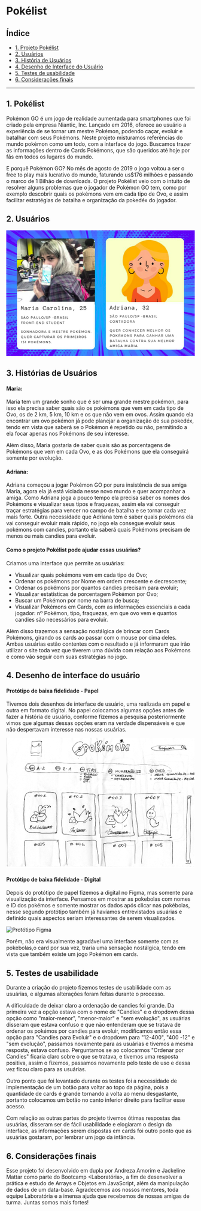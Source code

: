 # Pokélist

## Índice

* [1. Projeto Pokélist](#1-pokélist)
* [2. Usuários](#2-usuários)
* [3. História  de Usuários](#3-histórias-de-usuários)
* [4. Desenho de Interface do Usuário](#4-desenho-de-interface-do-usuário)
* [5. Testes de usabilidade](#5-testes-de-usabilidade)
* [6. Considerações finais](#6-considerações-finais)

***

## 1. Pokélist

Pokémon GO é um jogo de realidade aumentada para smartphones que foi criado pela empresa Niantic, Inc. Lançado em 2016, oferece ao usuário a experiência de se tornar um mestre Pokémon, podendo caçar, evoluir e batalhar
com seus Pokémons.
Neste projeto misturamos referências do mundo pokémon como um todo, com a interface
do jogo. Buscamos trazer as informações dentro de Cards Pokémons, que são queridos
até hoje por fãs em todos os lugares do mundo.

E porquê Pokémon GO? 
No mês de agosto de 2019 o jogo voltou a ser o free to play mais lucrativo do
mundo, faturando us$176 milhões e passando o marco de 1 Bilhão de downloads.
O projeto Pokélist veio com o intuito de resolver alguns problemas que o jogador
de Pokémon GO tem, como por exemplo descobrir quais os pokémons vem em cada tipo 
de Ovo, e assim facilitar estratégias de batalha e organização da pokedéx do jogador.

## 2. Usuários
![Usuários](src/images/usuarios.png)


## 3. Histórias de Usuários

#### Maria:

Maria tem um grande sonho que é ser uma grande mestre pokémon, para isso ela precisa
saber quais são os pokémons que vem em cada tipo de Ovo, os de 2 km, 5 km, 10 km e 
os que não vem em ovos. Assim quando ela encontrar um ovo pokémon já
pode planejar a organização de sua pokedéx, tendo em vista que saberá se o Pokémon é repetido ou não, permitindo a ela focar apenas nos Pokémons de seu interesse.

Além disso, Maria gostaria de saber quais são as 
porcentagens de Pokémons que vem em cada Ovo, e as dos Pokémons que ela conseguirá somente por evolução.


#### Adriana:

Adriana começou a jogar Pokémon GO por pura insistência de sua amiga Maria, agora
ela já está viciada nesse novo mundo e quer acompanhar a amiga. Como Adriana joga a 
pouco tempo ela precisa saber os nomes dos Pokémons e visualizar seus tipos e fraquezas, assim ela vai conseguir traçar estratégias para vencer no campo de batalha
e se tornar cada vez mais forte. 
Outra necessidade que Adriana tem é saber quais pokémons ela vai conseguir evoluir
mais rápido, no jogo ela consegue evoluir seus pokémons com candies, portanto ela saberá quais 
Pokémons precisam de menos ou mais candies para
evoluir.


#### Como o projeto Pokélist pode ajudar essas usuárias?

Criamos uma interface que permite as usuárias:

* Visualizar quais pokémons vem em cada tipo de Ovo;
* Ordenar os pokémons por Nome em ordem crescente e decrescente;
* Ordenar os pokémons por quantos candies precisam para evoluir;
* Visualizar estatísticas de porcentagem Pokémon por Ovo;
* Buscar um Pokémon por nome na barra de busca;
* Visualizar Pokémons em Cards, com as informações essenciais a cada jogador: nº Pokémon,
tipo, fraquezas, em que ovo vem e quantos candies são necessários para evoluir.

Além disso trazemos a sensação nostálgica de brincar com Cards Pokémons, girando os cards
ao passar com o mouse por cima deles.
Ambas usuárias estão contentes com o resultado e já informaram que irão utilizar o site
toda vez que tiverem uma dúvida com relação aos Pokémons e como vão seguir com suas estratégias no jogo.


## 4. Desenho de interface do usuário

#### Protótipo de baixa fidelidade - Papel

Tivemos dois desenhos de interface de usuário, uma realizada em papel e outra em formato digital. No papel colocamos algumas
opções antes de fazer a história de usuário, conforme fizemos a pesquisa posteriormente 
vimos que algumas dessas opções eram na verdade dispensáveis e que não despertavam interesse 
nas nossas usuárias.

![Protótipo Papel](src/images/prototipopapel.jpg)

#### Protótipo de baixa fidelidade - Digital

Depois do protótipo de papel fizemos a digital no Figma, mas somente para visualização da interface.
Pensamos em mostrar as pokebolas com nomes e ID dos pokémos e somente mostrar os
dados após clicar nas pokébolas, nesse segundo protótipo também já havíamos entrevistados usuárias e definido quais aspectos seriam interessantes de serem visualizados.

![Protótipo Figma](src/images/protótipo.png)

Porém, não era visualmente agradável uma interface somente com as pokebolas,o card por sua vez, traria uma sensação nostálgica, tendo em vista que também existe um jogo Pokémon em cards.

## 5. Testes de usabilidade

Durante a criação do projeto fizemos testes de usabilidade com as usuárias, e algumas alterações 
foram feitas durante o processo.

A dificuldade de deixar claro a ordenação de candies foi grande. Da primeira vez a opção 
estava com o nome de "Candies" e o dropdown dessa opção como "maior-menor", "menor-maior"
e "sem evolução", as usuárias disseram que estava confuso e que não entenderam que se tratava de
ordenar os pokémos por candies para evoluir, modificamos então essa opção para "Candies para 
Evoluir" e o dropdown para "12-400", "400 -12" e "sem evolução", passamos novamente para as 
usuárias e tivemos a mesma resposta, estava
confuso. Perguntamos se ao colocarmos "Ordenar por Candies" ficaria claro sobre o que se tratava, e tivemos uma resposta positiva, assim o fizemos, passamos novamente pelo teste de uso e dessa vez ficou claro para as usuárias.

Outro ponto que foi levantado durante os testes foi a necessidade de implementação de um botão para
voltar ao topo da página, pois a quantidade de cards é grande tornando a volta ao menu desgastante, portanto colocamos um botão no canto
inferior direito para facilitar esse acesso.

Com relação as outras partes do projeto tivemos ótimas respostas das usuárias, disseram ser de fácil
usabilidade e elogiaram o design da interface, as informações serem dispostas em cards foi outro ponto
que as usuárias gostaram, por lembrar um jogo da infância.

## 6. Considerações finais

Esse projeto foi desenvolvido em dupla por Andreza Amorim e Jackeline Mattar como parte do Bootcamp
<Laboratória>, a fim de desenvolver a prática e estudo de Arrays e Objetos em JavaScript, além da manipulação de dados de um data-base.
Agradecemos aos nossos mentores, toda equipe Laboratória e a imensa ajuda que recebemos de nossas amigas de turma. Juntas somos mais fortes! 